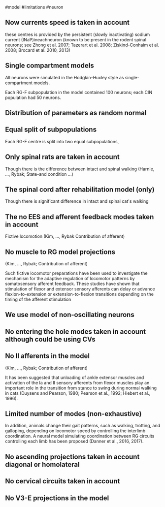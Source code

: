 #model
#limitations 
#neuron 


## Now currents speed is taken in account
these centres is provided by the persistent (slowly inactivating) sodium current (INaP)ineachneuron (known to be present in the rodent spinal neurons; see Zhong et al. 2007; Tazerart et al. 2008; Ziskind-Conhaim et al. 2008; Brocard et al. 2010, 2013)

## Single compartment models
All neurons were simulated in the Hodgkin–Huxley style as single-compartment models.

Each RG-F subpopulation in the model contained 100 neurons; each CIN population had 50 neurons.

## Distribution of parameters as random normal 

## Equal split of subpopulations 
Each RG-F centre is split into two equal subpopulations,

## Only spinal rats are taken in account
Though there is the difference between intact and spinal walking (Harnie, ..., Rybak; State-and condition ...) 

## The spinal cord after rehabilitation model (only)
Though there is significant difference in intact and spinal cat's walking 

## The no EES and afferent feedback modes taken in account 
Fictive locomotion (Kim, ..., Rybak Contribution of afferent)

## No muscle to RG model projections
(Kim, ..., Rybak; Contribution of afferent)

Such fictive locomotor preparations have been used to investigate the mechanism for the adaptive regulation of locomotor patterns by somatosensory afferent feedback. These studies have shown that stimulation of flexor and extensor sensory afferents can delay or advance flexion-to-extension or extension-to-flexion transitions depending on the timing of the afferent stimulation

## We use model of non-oscillating neurons


## No entering the hole modes taken in account although could be using CVs


## No II afferents in the model 
(Kim, ..., Rybak; Contribution of afferent)

It has been suggested that unloading of ankle extensor muscles and activation of the Ia and II sensory afferents from flexor muscles play an important role in the transition from stance to swing during normal walking in cats (Duysens and Pearson, 1980; Pearson et al., 1992; Hiebert et al., 1996).

## Limited number of modes (non-exhaustive)

In addition, animals change their gait patterns, such as walking, trotting, and galloping, depending on locomotor speed by controlling the interlimb coordination. A neural model simulating coordination between RG circuits controlling each limb has been proposed (Danner et al., 2016, 2017).

## No ascending projections taken in account diagonal or homolateral


## No cervical circuits taken in account

## No V3-E projections in the model 
